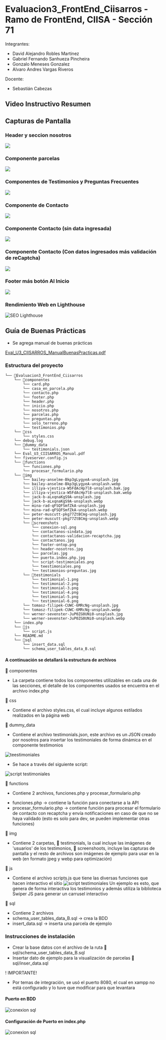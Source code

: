 # Evaluacion3_FrontEnd_Ciisarros - Ramo de FrontEnd, CIISA - Sección 71
Integrantes:
* David Alejandro Robles Martinez
* Gabriel Fernando Sanhueza Pincheira
* Gonzalo Meneses Gonzalez
* Alvaro Andres Vargas Riveros

Docente:
* Sebastián Cabezas

## Video Instructivo Resumen

<div style="position: relative; width: 100%; padding-bottom: 56,25%">
<iframe src="https://www.youtube.com/embed/VgKSdZvsZjM" 
        title="Evaluación 3 - CIISARROS - CIISA - FronteEndSeccion 71" frameborder="0" allowfullscreen
        allow="accelerometer; autoplay; clipboard-write; encrypted-media; gyroscope; picture-in-picture" 
        style="position: absolute; width: 100%; height: 100%;">
</iframe>
</div>


## Capturas de Pantalla
### Header y seccion nosotros
![](img/screenshots/header-nosotros.jpg)
### Componente parcelas
![](img/screenshots/parcelas.jpg)
### Componentes de Testimonios y Preguntas Frecuentes
![](img/screenshots/testimonios-preguntas.jpg)
### Componente de Contacto
![](img/screenshots/contactanos.jpg)
### Componente Contacto (sin data ingresada)
![](img/screenshots/contactanos-sindata.jpg)
### Componente Contacto (Con datos ingresados más validación de reCaptcha)
![](img/screenshots/contactanos-validacion-recaptcha.jpg)
### Footer más botón Al Inicio
![](img/screenshots/footer-ontop.png)
### Rendimiento Web en Lighthouse
![SEO Lighthouse](img/screenshots/SEO%20Lighthouse.png)
## Guía de Buenas Prácticas

* Se agrega manual de buenas prácticas

[Eval_U3_CIISARROS_ManualBuenasPracticas.pdf](Eval_U3_CIISARROS_ManualBuenasPracticas.pdf)

### Estructura del proyecto
```
└── 📁Evaluacion3_FrontEnd_Ciisarros
    └── 📁componentes
        └── card.php
        └── casa_en_parcela.php
        └── contacto.php
        └── footer.php
        └── header.php
        └── inicio.php
        └── nosotros.php
        └── parcelas.php
        └── preguntas.php
        └── solo_terreno.php
        └── testimonios.php
    └── 📁css
        └── styles.css
    └── debug.log
    └── 📁dummy_data
        └── testimonials.json
    └── Eval_U3_CIISARROS_Manual.pdf
    └── fiveserver.config.js
    └── 📁functions
        └── funciones.php
        └── procesar_formulario.php
    └── 📁img
        └── bailey-anselme-Bkp3gLygyeA-unsplash.jpg
        └── bailey-anselme-Bkp3gLygyeA-unsplash.webp
        └── illiya-vjestica-W5FdAcHp7l8-unsplash.bak.jpg
        └── illiya-vjestica-W5FdAcHp7l8-unsplash.bak.webp
        └── jack-b-aLxqnaKgS9A-unsplash.jpg
        └── jack-b-aLxqnaKgS9A-unsplash.webp
        └── mina-rad-qFSQFSmfZkA-unsplash.jpg
        └── mina-rad-qFSQFSmfZkA-unsplash.webp
        └── peter-muscutt-pkg77ZtBCmg-unsplash.jpg
        └── peter-muscutt-pkg77ZtBCmg-unsplash.webp
        └── 📁screenshots
            └── conexion-sql.png
            └── contactanos-sindata.jpg
            └── contactanos-validacion-recaptcha.jpg
            └── contactanos.jpg
            └── footer-ontop.png
            └── header-nosotros.jpg
            └── parcelas.jpg
            └── puerto.index.php.jpg
            └── script-testimoniales.png
            └── teestimoniales.png
            └── testimonios-preguntas.jpg
        └── 📁testimonials
            └── testimonial-1.png
            └── testimonial-2.png
            └── testimonial-3.png
            └── testimonial-4.png
            └── testimonial-5.png
            └── testimonial-6.png
        └── tomasz-filipek-CUWC-6MRcNg-unsplash.jpg
        └── tomasz-filipek-CUWC-6MRcNg-unsplash.webp
        └── werner-sevenster-JuP0ZG0UNi0-unsplash.jpg
        └── werner-sevenster-JuP0ZG0UNi0-unsplash.webp
    └── index.php
    └── 📁js
        └── script.js
    └── README.md
    └── 📁sql
        └── insert_data.sql
        └── schema_user_tables_data_B.sql
```

#### A continuación se detallará la estructura de archivos
:file_folder: componentes
* La carpeta contiene todos los componentes utilizables en cada una de las secciones, el detalle de los componentes usados se encuentra en el archivo index.php

:file_folder: css
* Contiene el archivo styles.css, el cual incluye algunos estilados realizados en la página web

:file_folder: dummy_data
* Contiene el archivo testimonials.json, este archivo es un JSON creado por nosotros para insertar los testimoniales de forma dinámica en el componente testimonios

![teestimoniales](img/screenshots/teestimoniales.png)

* Se hace a través del siguiente script:

![script testimoniales](img/screenshots/script-testimoniales.png)

:file_folder: functions
* Contiene 2 archivos, funciones.php y procesar_formulario.php

- funciones.php -> contiene la función para conectarse a la API
- procesar_formulario.php -> contiene función para procesar el formulario de contacto con recaptcha y envía notificaciones en caso de que no se haya validado (esto es solo para dev, se pueden implementar otras funciones)

:file_folder: img
* Contiene 2 carpetas, :file_folder: testimonials, la cual incluye las imágenes de 'usuarios' de los testimonios, :file_folder: screenshoots, incluye las capturas de pantalla y el resto de archivos son imágenes de ejemplo para usar en la web (en formato jpeg y webp para optimización)

:file_folder: js
* Contiene el archivo scripts.js que tiene las diversas funciones que hacen interactivo el sitio
![script testimoniales](img/screenshots/script-testimoniales.png)
Un ejemplo es esto, que genera de forma interactiva los testimonios y además utiliza la biblioteca Swiper JS para generar un carrusel interactivo

:file_folder: sql
* Contiene 2 archivos
* schema_user_tables_data_B.sql -> crea la BDD
* insert_data.sql -> inserta una parcela de ejemplo

### Instrucciones de instalación

* Crear la base datos con el archivo de la ruta :file_folder:sql/schema_user_tables_data_B.sql
* Insertar dato de ejemplo para la visualización de parcelas :file_folder:sql/inser_data.sql

! IMPORTANTE!
* Por temas de integración, se usó el puerto 8080, el cual en xampp no está configurado y lo tuve que modificar para que levantara

#### Puerto en BDD
![conexion sql](img/screenshots/conexion-sql.png)
#### Configuración de Puerto en index.php
![conexion sql](img/screenshots/puerto.index.php.jpg)
